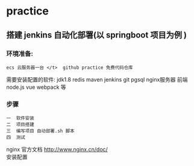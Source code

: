 # practice

## 搭建 jenkins 自动化部署(以 springboot 项目为例 )


### 环境准备: 
    ecs 云服务器一台 </t>  github practice 免费代码仓库 
   需要安装配置的软件: jdk1.8  redis  maven jenkins  git  pgsql    nginx服务器  前端node.js vue webpack 等

###    步骤
    一  软件安装
    二  项目搭建
    三  编写项目 自动部署.sh 脚本
    四  测试
    
nginx 官方文档 <a>http://www.nginx.cn/doc/   
       <link src ="https://github.com/cjh276245496/practice/blob/master/nginx%20%E5%AE%89%E8%A3%85%20%E9%85%8D%E7%BD%AE">安装配置 </a>
